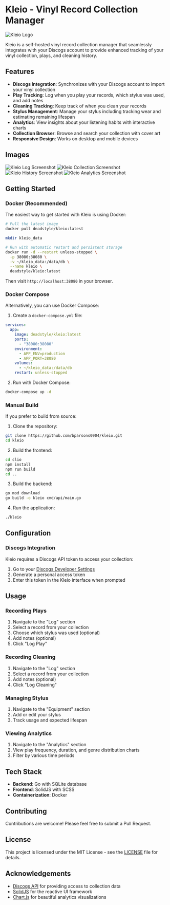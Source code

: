 # Kleio - Vinyl Record Collection Manager

![Kleio Logo](assets/images/kleio-logo.svg)

Kleio is a self-hosted vinyl record collection manager that seamlessly integrates with your Discogs account to provide enhanced tracking of your vinyl collection, plays, and cleaning history.

## Features

- **Discogs Integration**: Synchronizes with your Discogs account to import your vinyl collection
- **Play Tracking**: Log when you play your records, which stylus was used, and add notes
- **Cleaning Tracking**: Keep track of when you clean your records
- **Stylus Management**: Manage your stylus including tracking wear and estimating remaining lifespan
- **Analytics**: View insights about your listening habits with interactive charts
- **Collection Browser**: Browse and search your collection with cover art
- **Responsive Design**: Works on desktop and mobile devices

## Images

![Kleio Log Screenshot](assets/images/log.png)
![Kleio Collection Screenshot](assets/images/collection.png)
![Kleio History Screenshot](assets/images/history.png)
![Kleio Analytics Screenshot](assets/images/analytics.png)

## Getting Started

### Docker (Recommended)

The easiest way to get started with Kleio is using Docker:

```bash
# Pull the latest image
docker pull deadstyle/kleio:latest

mkdir kleio_data

# Run with automatic restart and persistent storage
docker run -d --restart unless-stopped \
  -p 38080:38080 \
  -v ~/kleio_data:/data/db \
  --name kleio \
  deadstyle/kleio:latest
```

Then visit `http://localhost:38080` in your browser.

### Docker Compose

Alternatively, you can use Docker Compose:

1. Create a `docker-compose.yml` file:

```yaml
services:
  app:
    image: deadstyle/kleio:latest
    ports:
      - "38080:38080"
    environment:
      - APP_ENV=production
      - APP_PORT=38080
    volumes:
      - ~/kleio_data:/data/db
    restart: unless-stopped
```

2. Run with Docker Compose:

```bash
docker-compose up -d
```

### Manual Build

If you prefer to build from source:

1. Clone the repository:

```bash
git clone https://github.com/bparsons0904/kleio.git
cd kleio
```

2. Build the frontend:

```bash
cd clio
npm install
npm run build
cd ..
```

3. Build the backend:

```bash
go mod download
go build -o kleio cmd/api/main.go
```

4. Run the application:

```bash
./kleio
```

## Configuration

### Discogs Integration

Kleio requires a Discogs API token to access your collection:

1. Go to your [Discogs Developer Settings](https://www.discogs.com/settings/developers)
2. Generate a personal access token
3. Enter this token in the Kleio interface when prompted

## Usage

### Recording Plays

1. Navigate to the "Log" section
2. Select a record from your collection
3. Choose which stylus was used (optional)
4. Add notes (optional)
5. Click "Log Play"

### Recording Cleaning

1. Navigate to the "Log" section
2. Select a record from your collection
3. Add notes (optional)
4. Click "Log Cleaning"

### Managing Stylus

1. Navigate to the "Equipment" section
2. Add or edit your stylus
3. Track usage and expected lifespan

### Viewing Analytics

1. Navigate to the "Analytics" section
2. View play frequency, duration, and genre distribution charts
3. Filter by various time periods

## Tech Stack

- **Backend**: Go with SQLite database
- **Frontend**: SolidJS with SCSS
- **Containerization**: Docker

## Contributing

Contributions are welcome! Please feel free to submit a Pull Request.

## License

This project is licensed under the MIT License - see the [LICENSE](LICENSE) file for details.

## Acknowledgements

- [Discogs API](https://www.discogs.com/developers) for providing access to collection data
- [SolidJS](https://www.solidjs.com/) for the reactive UI framework
- [Chart.js](https://www.chartjs.org/) for beautiful analytics visualizations
